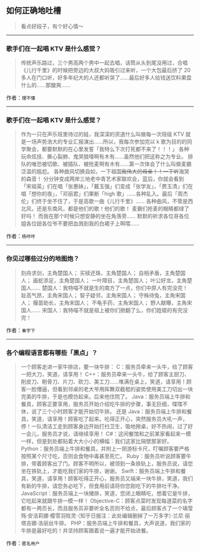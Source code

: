 ## 如何正确地吐槽

> 看点好段子，有个好心情～


 
---

### 歌手们在一起唱 KTV 是什么感觉？

> 传统声乐路过，三个男高两个男中一起去唱，话筒从头到尾没用过，合唱《儿行千里》的时候把旁边的大叔大妈吸引过来听，一个大包最后挤了 20 多人在门口听，好多年纪大的人还都听哭了……最后好多人给钱送饮料果盘什么的……那酸爽……


作者：`理不懂`

---

### 歌手们在一起唱 KTV 是什么感觉？

> 作为一只在声乐班里待过的娃，我深深的资道什么叫做每一次班级 KTV 就是一场声势浩大的专业汇报演出……所以，我每次参加完以 k 歌为目的的同学聚会，都要默默的在心里发誓「我特么下次打死都不来了！！！」
> 各种玩命炫技、撕心裂肺、鬼哭狼嚎啊有木有……虽然他们把这称之为专业。
> 排队的唯恐被切歌、被插队、被抢麦啊有木有……第一次体会了什么叫做麦霸泛滥的尴尬。
> 各种曲风切换自如，一下祖国~~我伟大的母亲！！一下听~~海哭的森音！
> 分分钟变成两岸三地老中青艺术家联欢会，蓝后，你就会看到「宋祖英」们在唱「张惠妹」，「戴玉强」们变成「张学友」，「费玉清」们在唱「想你的夜」，「邓丽君」们果断「high 歌」……各种乱入。最后「周杰伦」们终于坐不住了，于是高歌一曲《儿行千里》……
> 各种曲风，不管是西北风，还是东南风，都是他们的歌！他们的歌！
> 麦霸们抢麦的眼睛都绿了好吗！
> 而我在那个时候只想安静的坐在角落旁……
> 默默的祈求各位哥各位姐各位妞各位爷不要把血溅到我的白裙子上啊喂……


作者：`杨哼哼`

---

### 你见过哪些过分的地图炮？

> 刻舟求剑，主角楚国人；
> 买椟还珠，主角楚国人；
> 自相矛盾，主角楚国人；
> 画蛇添足，主角楚国人；
> 一叶障目，主角楚国人；
> 叶公好龙，主角楚国人......
> 楚国人：我特喵不就是生的南方了一点，你们中原人有完没完！
>  
> 趾高气昂，主角宋国人；
> 智子疑邻，主角宋国人；
> 守株待兔，主角宋国人；
> 揠苗助长，主角宋国人；
> 不龟手药，主角宋国人；
> 野人献曝，主角宋国人......
> 宋国人：我特喵不就是祖上被你们掀翻了么，你们姓姬的有完没完！


作者：`秦宇下`

---

### 各个编程语言都有哪些「黑点」？

> 一个顾客走进一家牛排店，要一块牛排：
> C：服务员牵来一头牛，给了顾客一把大刀，笑道，请享用！
> C++：服务员牵来一头牛，给了顾客主厨刀、削皮刀、剔骨刀、片刀、砍刀、美工刀……堆满在桌上，笑道，请享用！顾客一脸懵逼，但看到邻桌的老大爷用挥舞双截棍的姿势使用美工刀切出一块完美的牛排，于是也模仿起来。后来他住院了。
> Java：服务员端上牛排和餐具，顾客正要享用，服务员开始介绍吃牛排的步骤，事无巨细，喋喋不休，说了三个小时顾客才能开始切牛排。
> 还是 Java：服务员端上牛排和餐具，笑道，请享用！顾客吃了起来。吃得正开心，突然服务员大吼一声，停！一队清洁工走到顾客身边开始打扫卫生，吸地擦桌，好不热闹，过了好一会儿，服务员才说，请继续享用！
> C#：这间餐馆和之前某家看起来一模一样，但是到处都贴着大大小小的横幅：我们这家比隔壁那家好。
> Python：服务员端上牛排和餐具，并附上一把游标卡尺，叮嘱顾客要严格按照某个尺寸吃，否则会食物中毒甚至死亡。
> Ruby：服务员听说顾客要牛排，带着顾客出了门。顾客不明所以，被领到一条铁轨上，服务员说，请您坐在铁轨上，才能吃我们家的牛排，谢谢。
> Swift：服务员端上牛排和餐具，笑道，请享用！顾客吃得正开心，服务员又端来一块牛排，笑道，我们有新的牛排，请您务必吃下，但食用前请将你您刚吃下的牛排吐干净。
> JavaScript：服务员端上一块猪排，笑道，您闭上眼睛吃，想着它是牛排，它吃起来就跟牛排一模一样！
> Objective-C：顾客点菜时发现每道菜的名字都有一两页长，而且服务员非要听全名否则不给点，最后顾客点了一个璃莹殇·安洁莉娜·樱雪羽晗灵·（知乎日报注：此处编辑删掉了一万多字）·兰尼·丽塔吉娜·洛丽丝牛排。
> PHP：服务员端上牛排和餐具，大声说道，我们家的牛排是最好吃的！并坚持顾客跟着说一遍才能开始进餐。


作者：`匿名用户`